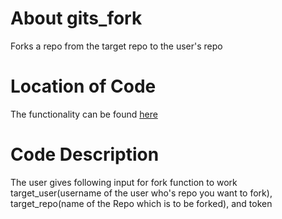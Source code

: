 # About gits_fork
Forks a repo from the target repo to the user's repo

# Location of Code
The functionality can be found [here](https://github.com/psvkaushik/Group50_Proj2/blob/main/src/gits_fork.py)

# Code Description
The user gives following input for fork function to work target_user(username of the user who's repo you want to fork), target_repo(name of the Repo which is to be forked), 
and token

